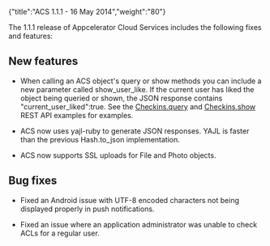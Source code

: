 {"title":"ACS 1.1.1 - 16 May 2014","weight":"80"} 

The 1.1.1 release of Appcelerator Cloud Services includes the following fixes and features:

## New features

*   When calling an ACS object's query or show methods you can include a new parameter called show\_user\_like. If the current user has liked the object being queried or shown, the JSON response contains "current\_user\_liked":true. See the [Checkins.query](/arrowdb/latest/#!/api/Checkins-method-query) and [Checkins.show](/arrowdb/latest/#!/api/Checkins-method-show) REST API examples for examples.
    
*   ACS now uses yajl-ruby to generate JSON responses. YAJL is faster than the previous Hash.to\_json implementation.
    
*   ACS now supports SSL uploads for File and Photo objects.
    

## Bug fixes

*   Fixed an Android issue with UTF-8 encoded characters not being displayed properly in push notifications.
    
*   Fixed an issue where an application administrator was unable to check ACLs for a regular user.